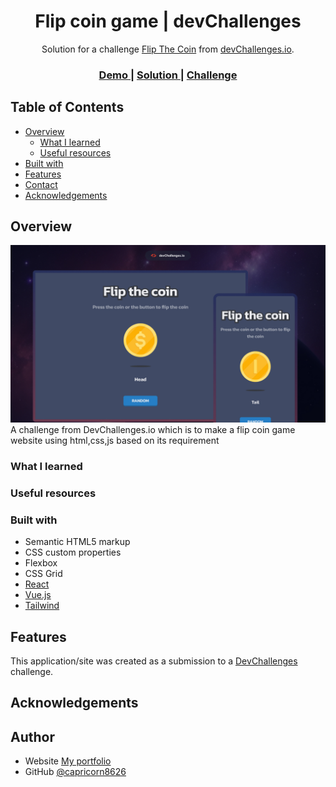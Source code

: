 <!-- Please update value in the {}  -->

<h1 align="center">Flip coin game | devChallenges</h1>

<div align="center">
   Solution for a challenge <a href="https://devchallenges.io/challenge/flip-the-coin" target="_blank">Flip The Coin</a> from <a href="http://devchallenges.io" target="_blank">devChallenges.io</a>.
</div>

<div align="center">
  <h3>
    <a href="https://flip-coin-game-two.vercel.app/">
      Demo
    </a>
    <span> | </span>
    <a href="https://devchallenges.io/solution/50904">
      Solution
    </a>
    <span> | </span>
    <a href="https://devchallenges.io/challenge/flip-the-coin">
      Challenge
    </a>
  </h3>
</div>

<!-- TABLE OF CONTENTS -->

## Table of Contents

- [Overview](#overview)
  - [What I learned](#what-i-learned)
  - [Useful resources](#useful-resources)
- [Built with](#built-with)
- [Features](#features)
- [Contact](#contact)
- [Acknowledgements](#acknowledgements)

<!-- OVERVIEW -->

## Overview

![screenshot](thumbnail.jpg)
A challenge from DevChallenges.io which is to make a flip coin game website using html,css,js based on its requirement


### What I learned



### Useful resources



### Built with

- Semantic HTML5 markup
- CSS custom properties
- Flexbox
- CSS Grid
- [React](https://reactjs.org/)
- [Vue.js](https://vuejs.org/)
- [Tailwind](https://tailwindcss.com/)

## Features

This application/site was created as a submission to a [DevChallenges](https://devchallenges.io/challenges-dashboard) challenge.

## Acknowledgements



## Author

- Website [My portfolio](https://capricorn8626.github.io/capricorn8626/)
- GitHub [@capricorn8626](https://github.com/capricorn8626/)
